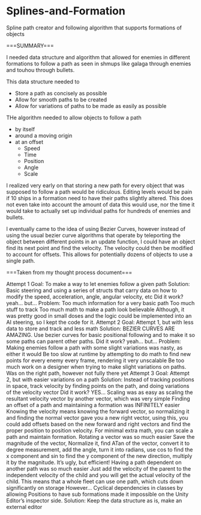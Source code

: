 # Splines-and-Formation
Spline path creator and following algorithm that supports formations of objects 

===SUMMARY===

I needed data structure and algorithm that allowed for enemies in different formations to follow a path as seen in shmups like galaga through enemies and touhou through bullets.

This data structure needed to
* Store a path as concisely as possible
* Allow for smooth paths to be created
* Allow for variations of paths to be made as easily as possible

THe algorithm needed to allow objects to follow a path
* by itself
* around a moving origin
* at an offset
  * Speed
  * Time
  * Position
  * Angle
  * Scale

I realized very early on that storing a new path for every object that was supposed to follow a path would be ridiculous. Editing levels would be pain if 10 ships in a formation need to have their paths slightly altered. This does not even take into account the amount of data this would use, nor the time it would take to actually set up individual paths for hundreds of enemies and bullets. 

I eventually came to the idea of using Bezier Curves, however instead of using the usual bezier curve algorithms that operate by teleporting the object between different points in an update function, I could have an object find its next point and find the velocity. The velocity could then be modified to account for offsets. This allows for potentially dozens of objects to use a single path. 



===Taken from my thought process document===

Attempt 1
  Goal: To make a way to let enemies follow a given path
  Solution: Basic steering and using a series of structs that carry data on how to modify the speed, acceleration, angle, angular velocity, etc
    Did it work?
    yeah… but…
    Problem:
      Too much information for a very basic path
      Too much stuff to track
      Too much math to make a path look believable
      Although, it was pretty good in small doses and the logic could be implemented into an AI steering, so I kept the code for it.
Attempt 2
  Goal: Attempt 1, but with less data to store and track and less math
  Solution: BEZIER CURVES ARE AMAZING. Use bezier curves for basic positional following and to make it so some paths can parent other paths.
    Did it work?
    yeah… but…
    Problem:
      Making enemies follow a path with some slight variations was nasty, as either it would
      Be too slow at runtime by attempting to do math to find new points for every enemy every frame, rendering it very unscalable
      Be too much work on a designer when trying to make slight variations on paths.
      Was on the right path, however not fully there yet
Attempt 3
  Goal: Attempt 2, but with easier variations on a path
  Solution: Instead of tracking positions in space, track velocity by finding points on the path, and doing variations of the velocity vector
    Did it work?
    YES…
      Scaling was as easy as scaling the resultant velocity vector by another vector, which was very simple
      Finding an offset of a path and maintaining a formation was INFINITELY easier
      Knowing the velocity means knowing the forward vector, so normalizing it and finding the normal vector gave you a new right vector, using this, you could
      add offsets based on the new forward and right vectors and find the proper position to position velocity. For minimal extra math, you can scale a path and
      maintain formation.
      Rotating a vector was so much easier
      Save the magnitude of the vector, Normalize it, find ATan of the vector, convert it to degree measurement, add the angle, turn it into radians, use cos to 
      find the x component and sin to find the y component of the new direction, multiply it by the magnitude. It’s ugly, but efficient!
      Having a path dependent on another path was so much easier
      Just add the velocity of the parent to the independent velocity of the child and you will get the actual velocity of the child.
      This means that a whole fleet can use one path, which cuts down significantly on storage
      However…
        Cyclical dependencies in classes by allowing Positions to have sub formations made it impossible on the Unity Editor’s inspector side.
        Solution: Keep the data structure as is, make an external editor
